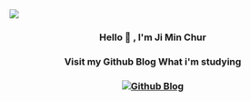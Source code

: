 <img src="https://capsule-render.vercel.app/api?type=waving&color=ddd6f3&height=150&section=header" />

<div align="center">

### **Hello 👋 , I'm Ji Min Chur**

### **Visit my Github Blog What i'm studying**

### [![Github Blog](https://img.shields.io/badge/Github_Blog-8B89CC?style=for-the-badge&logo=About.me&logoColor=white)](https://jiminchur.github.io/)

</div>


